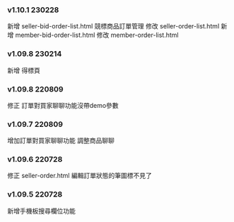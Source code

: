### v1.10.1 230228
新增 seller-bid-order-list.html 競標商品訂單管理
修改 seller-order-list.html
新增 member-bid-order-list.html
修改 member-order-list.html

### v1.09.8 230214
新增 得標頁

### v1.09.8 220809
修正 訂單對買家聊聊功能沒帶demo參數

### v1.09.7 220809
增加訂單對買家聊聊功能
調整商品聊聊

### v1.09.6 220728
修正 seller-order.html 編輯訂單狀態的筆圖標不見了

### v1.09.5 220728
新增手機板搜尋欄位功能